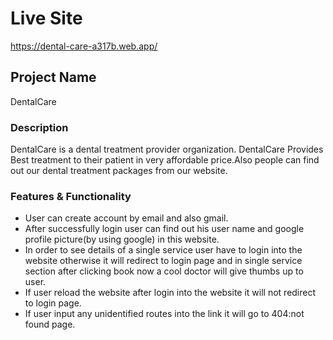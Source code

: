 # Live Site
https://dental-care-a317b.web.app/


## Project Name
DentalCare


### Description
DentalCare is a dental treatment provider organization. DentalCare Provides Best treatment to their patient in very affordable price.Also people can find out our dental treatment packages from our website.

### Features & Functionality
* User can create account by email and also gmail.
* After successfully login user can find out his user name and google profile picture(by using google) in this website.
* In order to see details of a single service user have to login into the website otherwise it will redirect to login page and in single service section after clicking book now a cool doctor will give thumbs up to user.
* If user reload the website after login into the website it will not redirect to login page.
* If user input any unidentified routes into the link it will go to 404:not found page.
